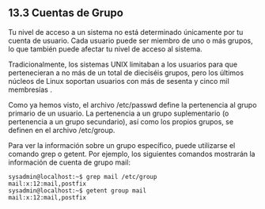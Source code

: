 ## 13.3 Cuentas de Grupo
Tu nivel de acceso a un sistema no está determinado únicamente por tu cuenta de usuario. Cada usuario puede ser miembro de uno o más grupos, lo que también puede afectar tu nivel de acceso al sistema.

Tradicionalmente, los sistemas UNIX limitaban a los usuarios para que pertenecieran a no más de un total de dieciséis grupos, pero los últimos núcleos de Linux soportan usuarios con más de sesenta y cinco mil membresías .

Como ya hemos visto, el archivo /etc/passwd define la pertenencia al grupo primario de un usuario. La pertenencia a un grupo suplementario (o pertenencia a un grupo secundario), así como los propios grupos, se definen en el archivo /etc/group.

Para ver la información sobre un grupo específico, puede utilizarse el comando grep o getent. Por ejemplo, los siguientes comandos mostrarán la información de cuenta de grupo mail:

```shell-session
sysadmin@localhost:~$ grep mail /etc/group
mail:x:12:mail,postfix
sysadmin@localhost:~$ getent group mail
mail:x:12:mail,postfix
```
